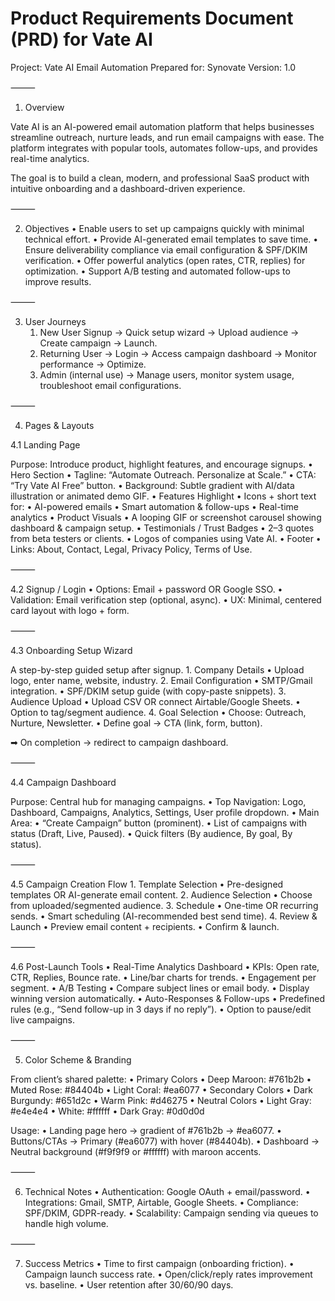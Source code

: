 # Product Requirements Document (PRD) for Vate AI

Project: Vate AI Email Automation
Prepared for: Synovate
Version: 1.0

⸻

1. Overview

Vate AI is an AI-powered email automation platform that helps businesses streamline outreach, nurture leads, and run email campaigns with ease. The platform integrates with popular tools, automates follow-ups, and provides real-time analytics.

The goal is to build a clean, modern, and professional SaaS product with intuitive onboarding and a dashboard-driven experience.

⸻

2. Objectives
   • Enable users to set up campaigns quickly with minimal technical effort.
   • Provide AI-generated email templates to save time.
   • Ensure deliverability compliance via email configuration & SPF/DKIM verification.
   • Offer powerful analytics (open rates, CTR, replies) for optimization.
   • Support A/B testing and automated follow-ups to improve results.

⸻

3. User Journeys
   1. New User Signup → Quick setup wizard → Upload audience → Create campaign → Launch.
   2. Returning User → Login → Access campaign dashboard → Monitor performance → Optimize.
   3. Admin (internal use) → Manage users, monitor system usage, troubleshoot email configurations.

⸻

4. Pages & Layouts

4.1 Landing Page

Purpose: Introduce product, highlight features, and encourage signups.
• Hero Section
• Tagline: “Automate Outreach. Personalize at Scale.”
• CTA: “Try Vate AI Free” button.
• Background: Subtle gradient with AI/data illustration or animated demo GIF.
• Features Highlight
• Icons + short text for:
• AI-powered emails
• Smart automation & follow-ups
• Real-time analytics
• Product Visuals
• A looping GIF or screenshot carousel showing dashboard & campaign setup.
• Testimonials / Trust Badges
• 2–3 quotes from beta testers or clients.
• Logos of companies using Vate AI.
• Footer
• Links: About, Contact, Legal, Privacy Policy, Terms of Use.

⸻

4.2 Signup / Login
• Options: Email + password OR Google SSO.
• Validation: Email verification step (optional, async).
• UX: Minimal, centered card layout with logo + form.

⸻

4.3 Onboarding Setup Wizard

A step-by-step guided setup after signup. 1. Company Details
• Upload logo, enter name, website, industry. 2. Email Configuration
• SMTP/Gmail integration.
• SPF/DKIM setup guide (with copy-paste snippets). 3. Audience Upload
• Upload CSV OR connect Airtable/Google Sheets.
• Option to tag/segment audience. 4. Goal Selection
• Choose: Outreach, Nurture, Newsletter.
• Define goal → CTA (link, form, button).

➡ On completion → redirect to campaign dashboard.

⸻

4.4 Campaign Dashboard

Purpose: Central hub for managing campaigns.
• Top Navigation: Logo, Dashboard, Campaigns, Analytics, Settings, User profile dropdown.
• Main Area:
• “Create Campaign” button (prominent).
• List of campaigns with status (Draft, Live, Paused).
• Quick filters (By audience, By goal, By status).

⸻

4.5 Campaign Creation Flow 1. Template Selection
• Pre-designed templates OR AI-generate email content. 2. Audience Selection
• Choose from uploaded/segmented audience. 3. Schedule
• One-time OR recurring sends.
• Smart scheduling (AI-recommended best send time). 4. Review & Launch
• Preview email content + recipients.
• Confirm & launch.

⸻

4.6 Post-Launch Tools
• Real-Time Analytics Dashboard
• KPIs: Open rate, CTR, Replies, Bounce rate.
• Line/bar charts for trends.
• Engagement per segment.
• A/B Testing
• Compare subject lines or email body.
• Display winning version automatically.
• Auto-Responses & Follow-ups
• Predefined rules (e.g., “Send follow-up in 3 days if no reply”).
• Option to pause/edit live campaigns.

⸻

5. Color Scheme & Branding

From client’s shared palette:
• Primary Colors
• Deep Maroon: #761b2b
• Muted Rose: #84404b
• Light Coral: #ea6077
• Secondary Colors
• Dark Burgundy: #651d2c
• Warm Pink: #d46275
• Neutral Colors
• Light Gray: #e4e4e4
• White: #ffffff
• Dark Gray: #0d0d0d

Usage:
• Landing page hero → gradient of #761b2b → #ea6077.
• Buttons/CTAs → Primary (#ea6077) with hover (#84404b).
• Dashboard → Neutral background (#f9f9f9 or #ffffff) with maroon accents.

⸻

6. Technical Notes
   • Authentication: Google OAuth + email/password.
   • Integrations: Gmail, SMTP, Airtable, Google Sheets.
   • Compliance: SPF/DKIM, GDPR-ready.
   • Scalability: Campaign sending via queues to handle high volume.

⸻

7. Success Metrics
   • Time to first campaign (onboarding friction).
   • Campaign launch success rate.
   • Open/click/reply rates improvement vs. baseline.
   • User retention after 30/60/90 days.
